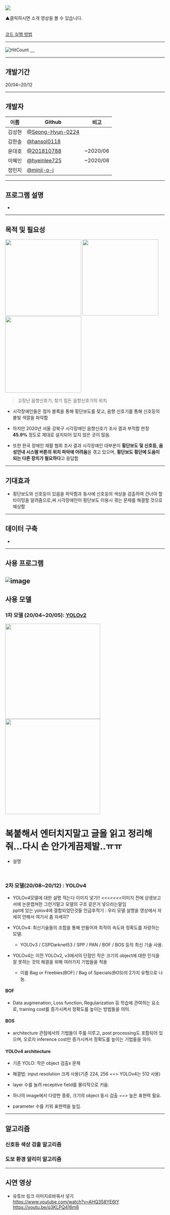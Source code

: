 <a href="https://www.youtube.com/watch?v=qxElChg70Ck">
  <img src="https://user-images.githubusercontent.com/45448731/101240773-bb971580-3734-11eb-8306-26d3920e593f.png"/>
</a>

▲클릭하시면 소개 영상을 볼 수 있습니다. 
<br><br>
 

[코드 실행 방법](https://github.com/minji-o-j/system-for-visually-impaired/blob/master/How%20to%20Use(%ED%95%9C%EA%B5%AD%EC%96%B4).md)

---
![HitCount](http://hits.dwyl.com/minji-o-j/system-for-visually-impaired.svg)
[　](https://github.com/ML-DL-Study/system-for-visually-impaired/compare/master...minji-o-j:master)

---
## 개발기간
20/04~20/12 

---
## 개발자
이름|Github|비고
----|---|---
김성현|[@Seong-Hyun-0224](https://github.com/Seong-Hyun-0224)|
김한솔|[@hansol0118](https://github.com/hansol0118)| 
윤대호|[@201810788](https://github.com/201810788)|~2020/06
이혜인|[@hyeinlee725](https://github.com/hyeinlee725)|~2020/08
정민지|[@minji-o-j](https://github.com/minji-o-j)|

---
## 프로그램 설명
- 

---
## 목적 및 필요성 
<img src="https://user-images.githubusercontent.com/61938029/101280932-6c71e300-380f-11eb-9f6b-617ac933f7ee.png" height="240px"/> <img src="https://user-images.githubusercontent.com/61938029/101280935-70056a00-380f-11eb-86fb-46cfe8078322.png" height="240px"/> <img src="https://user-images.githubusercontent.com/61938029/101280940-75fb4b00-380f-11eb-8fb5-95f6df5f094f.png" height="240px"/>
> 고장난 음향신호기, 찾기 힘든 음향신호기의 위치

-	시각장애인들은 점자 블록을 통해 횡단보도를 찾고, 음향 신호기를 통해 신호등의 불빛 색깔을 파악함

-	하지만 2020년 서울 강북구 시각장애인 음향신호기 조사 결과 부적합 판정 **45.9%** 정도로 제대로 설치되어 있지 않은 곳이 많음.

- 또한 한국 장애인 재활 협회 조사 결과 시각장애인 대부분이 **횡단보도 및 신호등, 음성안내 시스템 버튼의 위치 파악에 어려움**을 겪고 있으며, **횡단보도 횡단에 도움이 되는 다른 장치가 필요하다**고 응답함  

---
## 기대효과
- 횡단보도와 신호등이 있음을 파악함과 동사에 신호등의 색상을 검출하여 건너야 할 타이밍을 알려줌으로,써 시각장애인이 횡단보도 이용시 겪는 문제를 해결할 것으로 예상함

---
## 데이터 구축
-

---
## 사용 프로그램
![image](https://user-images.githubusercontent.com/45448731/101232065-c5982480-36f2-11eb-894f-bb80c7f722a4.png)
---
## 사용 모델
### 1차 모델 (20/04~20/05): [YOLOv2](https://github.com/minji-o-j/system-for-visually-impaired/tree/master/v.1.0_YOLOv2(~200529))

<img src="https://user-images.githubusercontent.com/61938029/101282894-f07d9800-381a-11eb-8383-0566207232e1.png" width="300px"/>   <img src="https://user-images.githubusercontent.com/61938029/101282941-2e7abc00-381b-11eb-9a7d-39cd680fa0c2.png" width="300px"/>

# 복붙해서 엔터치지말고 글을 읽고 정리해줘...다시 손 안가게끔제발..ㅠㅠ
- 설명

<br>

### 2차 모델(20/08~20/12) : YOLOv4
- YOLOv4모델에 대한 설명 적는다 이미지 넣기!! <<<<<<<이미지 전에 상생보고서에 논문캡쳐한 그런거말고 모델의 구조 같은거 넣으라는말임  
ppt에 있는 yolov4에 결합되었던것들 언급후적기 : 우리 모델 설명을 영상에서 자세히 안해서 여기서 좀 자세히?

- YOLOv4: 최신기술들의 조합을 통해 만들어져 최적의 속도와 정확도를 자랑하는 모델.
  - YOLOv3 / CSPDarknet53 / SPP / PAN / BOF / BOS 등의 최신 기술 사용.

- YOLOv4는 이전 YOLOv2, v3에서의 단점인 작은 크기의 object에 대한 인식을 잘 못하는 것의 해결을 위해 여러가지 기법들을 적용
  - 이를 Bag or Freebies(BOF) / Bag of Specials(BOS)의 2가지 유형으로 나눔.

#### BOF
- Data augmenation, Loss function, Regularization 등 학습에 관여하는 요소로, training cost를 증가시켜서 정확도를 높이는 방법들을 의미.
 
#### BOS
- architecture 관점에서의 기법들이 주를 이루고, post processing도 포함되어 있으며, 오로지 inference cost만 증가시켜서 정확도를 높이는 기법들을 의미.
  
#### YOLOv4 architecture
- 기존 YOLO: 작은 object 검출x 문제
- 해결법: input resolution 크게 사용(기존 224, 256 ==> YOLOv4는 512 사용)

- layer 수를 늘려 receptive field를 물리적으로 키움.
- 하나의 image에서 다양한 종류, 크기의 object 동시 검출 ==> 높은 표현력 필요.
- parameter 수를 키워 표현력을 높임.

---
## 알고리즘
### 신호등 색상 검출 알고리즘  
### 도보 환경 알리미 알고리즘  
---
## 시연 영상
- 유튜브 링크 이미지로바꿔서 넣기  
https://www.youtube.com/watch?v=AHQ358YE6tY  
https://youtu.be/q3KLPQ416m8  

